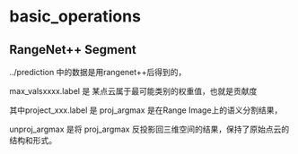 # basic_operations

## RangeNet++ Segment
../prediction 中的数据是用rangenet++后得到的，

max_valsxxxx.label 是 某点云属于最可能类别的权重值，也就是贡献度

其中project_xxx.label 是 proj_argmax 是在Range Image上的语义分割结果，

unproj_argmax 是将 proj_argmax 反投影回三维空间的结果，保持了原始点云的结构和形式。

